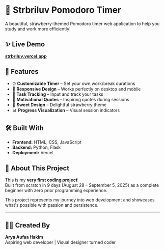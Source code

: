 # 🍓 Strbriluv Pomodoro Timer

A beautiful, strawberry-themed Pomodoro timer web application to help you study and work more efficiently!

## ✨ Live Demo

[**strbriluv.vercel.app**](https://strbriluv.vercel.app)

## 🚀 Features

- ⏰ **Customizable Timer** – Set your own work/break durations
- 📱 **Responsive Design** – Works perfectly on desktop and mobile
- 🎯 **Task Tracking** – Input and track your tasks
- 💫 **Motivational Quotes** – Inspiring quotes during sessions  
- 🍓 **Sweet Design** – Delightful strawberry theme
- 📊 **Progress Visualization** – Visual session indicators

## 🛠️ Built With

- **Frontend:** HTML, CSS, JavaScript  
- **Backend:** Python, Flask  
- **Deployment:** Vercel

## 🎉 About This Project

This is my **very first coding project**!  
Built from scratch in 9 days (August 28 – September 5, 2025) as a complete beginner with zero prior programming experience.

This project represents my journey into web development and showcases what's possible with passion and persistence.

---

## 🙋‍♂️ Created By

**Arya Aufaa Hakim**  
Aspiring web developer | Visual designer turned coder

